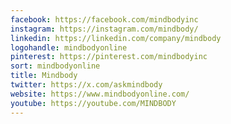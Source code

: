 ```yaml
---
facebook: https://facebook.com/mindbodyinc
instagram: https://instagram.com/mindbody/
linkedin: https://linkedin.com/company/mindbody
logohandle: mindbodyonline
pinterest: https://pinterest.com/mindbodyinc
sort: mindbodyonline
title: Mindbody
twitter: https://x.com/askmindbody
website: https://www.mindbodyonline.com/
youtube: https://youtube.com/MINDBODY
---
```

